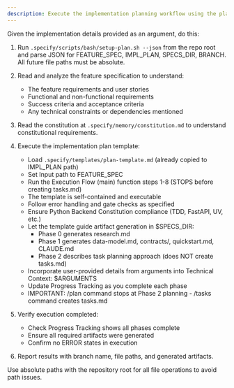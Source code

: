 ```yaml
---
description: Execute the implementation planning workflow using the plan template to generate design artifacts.
---
```


Given the implementation details provided as an argument, do this:

1. Run `.specify/scripts/bash/setup-plan.sh --json` from the repo root and parse JSON for FEATURE_SPEC, IMPL_PLAN, SPECS_DIR, BRANCH. All future file paths must be absolute.
2. Read and analyze the feature specification to understand:
   - The feature requirements and user stories
   - Functional and non-functional requirements
   - Success criteria and acceptance criteria
   - Any technical constraints or dependencies mentioned

3. Read the constitution at `.specify/memory/constitution.md` to understand constitutional requirements.

4. Execute the implementation plan template:
   - Load `.specify/templates/plan-template.md` (already copied to IMPL_PLAN path)
   - Set Input path to FEATURE_SPEC
   - Run the Execution Flow (main) function steps 1-8 (STOPS before creating tasks.md)
   - The template is self-contained and executable
   - Follow error handling and gate checks as specified
   - Ensure Python Backend Constitution compliance (TDD, FastAPI, UV, etc.)
   - Let the template guide artifact generation in $SPECS_DIR:
     * Phase 0 generates research.md
     * Phase 1 generates data-model.md, contracts/, quickstart.md, CLAUDE.md
     * Phase 2 describes task planning approach (does NOT create tasks.md)
   - Incorporate user-provided details from arguments into Technical Context: $ARGUMENTS
   - Update Progress Tracking as you complete each phase
   - IMPORTANT: /plan command stops at Phase 2 planning - /tasks command creates tasks.md

5. Verify execution completed:
   - Check Progress Tracking shows all phases complete
   - Ensure all required artifacts were generated
   - Confirm no ERROR states in execution

6. Report results with branch name, file paths, and generated artifacts.

Use absolute paths with the repository root for all file operations to avoid path issues.

